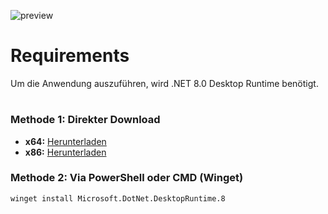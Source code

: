 ![preview](https://github.com/RedoHeal/BS.to-Tools/assets/85709307/84719183-64fc-4e6f-b225-83add71d1dad)
# Requirements
Um die Anwendung auszuführen, wird .NET 8.0 Desktop Runtime benötigt.
#
### Methode 1: Direkter Download
- **x64:** [Herunterladen](https://dotnet.microsoft.com/en-us/download/dotnet/thank-you/sdk-8.0.203-windows-x64-installer)
- **x86:** [Herunterladen](https://dotnet.microsoft.com/en-us/download/dotnet/thank-you/sdk-8.0.203-windows-x86-installer)

### Methode 2: Via PowerShell oder CMD (Winget)
```bash
winget install Microsoft.DotNet.DesktopRuntime.8
```
